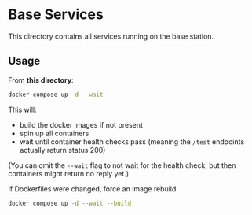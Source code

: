 # Base Services
This directory contains all services running on the base station.

## Usage
From **this directory**:
```sh
docker compose up -d --wait
```
This will:
- build the docker images if not present
- spin up all containers
- wait until container health checks pass
(meaning the `/test` endpoints actually return status 200)

(You can omit the `--wait` flag to not wait for the health check, but then containers might return no reply yet.)

If Dockerfiles were changed, force an image rebuild:
```sh
docker compose up -d --wait --build
```